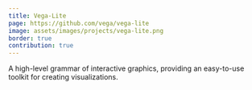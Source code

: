 ```yaml
---
title: Vega-Lite
page: https://github.com/vega/vega-lite
image: assets/images/projects/vega-lite.png
border: true
contribution: true
---
```

A high-level grammar of interactive graphics, providing an easy-to-use toolkit for creating visualizations.